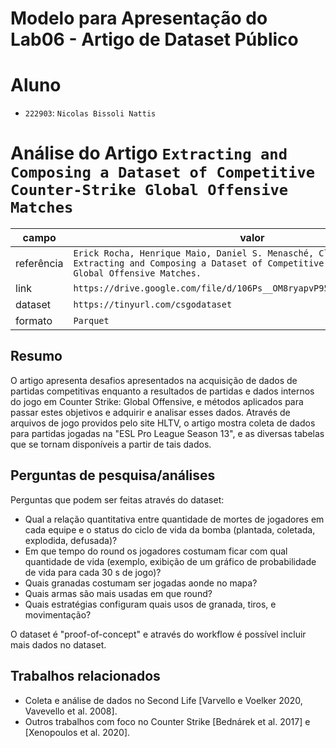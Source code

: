 # Modelo para Apresentação do Lab06 - Artigo de Dataset Público

# Aluno

* `222903`: `Nicolas Bissoli Nattis`

# Análise do Artigo `Extracting and Composing a Dataset of Competitive Counter-Strike Global Offensive Matches`

| campo | valor |
|------------|----------------------------------------|
| referência | `Erick Rocha, Henrique Maio, Daniel S. Menasché, Claudio Miceli: Extracting and Composing a Dataset of Competitive Counter-Strike Global Offensive Matches.` |
| link       | `https://drive.google.com/file/d/106Ps__OM8ryapvP958FAIyhEWkzf_XfS/view` |
| dataset | `https://tinyurl.com/csgodataset` |
| formato | `Parquet` |

## Resumo

O artigo apresenta desafios apresentados na acquisição de dados de partidas competitivas enquanto a resultados de partidas e dados internos do jogo em Counter Strike: Global Offensive, e métodos aplicados para passar estes objetivos e adquirir e analisar esses dados. Através de arquivos de jogo providos pelo site HLTV, o artigo mostra coleta de dados para partidas jogadas na "ESL Pro League Season 13", e as diversas tabelas que se tornam disponíveis a partir de tais dados.

## Perguntas de pesquisa/análises

Perguntas que podem ser feitas através do dataset:
* Qual a relação quantitativa entre quantidade de mortes de jogadores em cada equipe e o status do ciclo de vida da bomba (plantada, coletada, explodida, defusada)?
* Em que tempo do round os jogadores costumam ficar com qual quantidade de vida (exemplo, exibição de um gráfico de probabilidade de vida para cada 30 s de jogo)?
* Quais granadas costumam ser jogadas aonde no mapa?
* Quais armas são mais usadas em que round?
* Quais estratégias configuram quais usos de granada, tiros, e movimentação?

O dataset é "proof-of-concept" e através do workflow é possível incluir mais dados no dataset.

## Trabalhos relacionados

* Coleta e análise de dados no Second Life \[Varvello e Voelker 2020, Vavevello et al. 2008\].
* Outros trabalhos com foco no Counter Strike \[Bednárek et al. 2017\] e \[Xenopoulos et al. 2020\].
